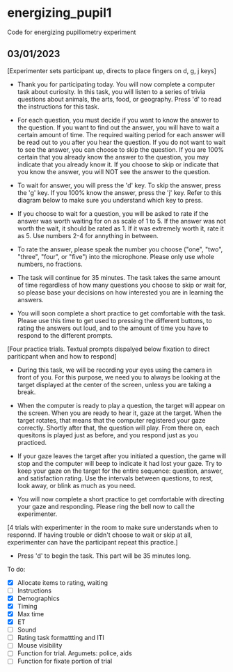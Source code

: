 # energizing_pupil1
Code for energizing pupillometry experiment

## 03/01/2023
[Experimenter sets participant up, directs to place fingers on d, g, j keys]

- Thank you for participating today. 
You will now complete a computer task about curiosity. In this task, you will listen to a series of trivia questions about animals, the arts, food, or geography.
Press 'd' to read the instructions for this task.

- For each question, you must decide if you want to know the answer to the question.
If you want to find out the answer, you will have to wait a certain amount of time. The required waiting period for each answer will be read out to you after you hear the question.
If you do not want to wait to see the answer, you can choose to skip the question.
If you are 100% certain that you already know the answer to the question, you may indicate that you already know it.
If you choose to skip or indicate that you know the answer, you will NOT see the answer to the question.

- To wait for answer, you will press the 'd' key.
To skip the answer, press the 'g' key.
If you 100% know the answer, press the 'j' key.
Refer to this diagram below to make sure you understand which key to press.

- If you choose to wait for a question, you will be asked to rate if the answer was worth waiting for on as scale of 1 to 5. 
If the answer was not worth the wait, it should be rated as 1. If it was extremely worth it, rate it as 5. Use numbers 2-4 for annything in between.

- To rate the answer, please speak the number you choose ("one", "two", "three", "four", or "five") into the microphone.
Please only use whole numbers, no fractions.

- The task will continue for 35 minutes. The task takes the same amount of time regardless of how many questions you choose to skip or wait for, so please base your decisions on how interested you are in learning the answers.

- You will soon complete a short practice to get comfortable with the task. Please use this time to get used to pressing the different buttons, to rating the answers out loud, and to the amount of time you have to respond to the different prompts.

[Four practice trials. Textual prompts dispalyed below fixation to direct pariticpant when and how to respond]

- During this task, we will be recording your eyes using the camera in front of you. 
For this purpose, we need you to always be looking at the target displayed at the center of the screen, unless you are taking a break.

- When the computer is ready to play a question, the target will appear on the screen.
When you are ready to hear it, gaze at the target. When the target rotates, that means that the computer registered your gaze correctly. Shortly after that, the question will play.
From there on, each quesitons is played just as before, and you respond just as you practiced.

- If your gaze leaves the target after you initiated a question, the game will stop and the computer will beep to indicate it had lost your gaze.
Try to keep your gaze on the target for the entire sequence: question, answer, and satisfaction rating. Use the intervals between questions, to rest, look away, or blink as much as you need.

- You will now complete a short practice to get comfortable with directing your gaze and responding. Please ring the bell now to call the experimenter.

[4 trials with experimenter in the room to make sure understands when to responnd. If having trouble or didn't choose to wait or skip at all, experimenter can have the participant repeat this practice.]

- Press 'd' to begin the task. This part will be 35 minutes long.


To do:
- [x] Allocate items to rating, waiting 
- [ ] Instructions
- [x] Demographics
- [x] Timing
- [x] Max time
- [x] ET
- [ ] Sound
- [ ] Rating task formattting and ITI
- [ ] Mouse visibility
- [ ] Function for trial. Argumets: police, aids
- [ ] Function for fixate portion of trial